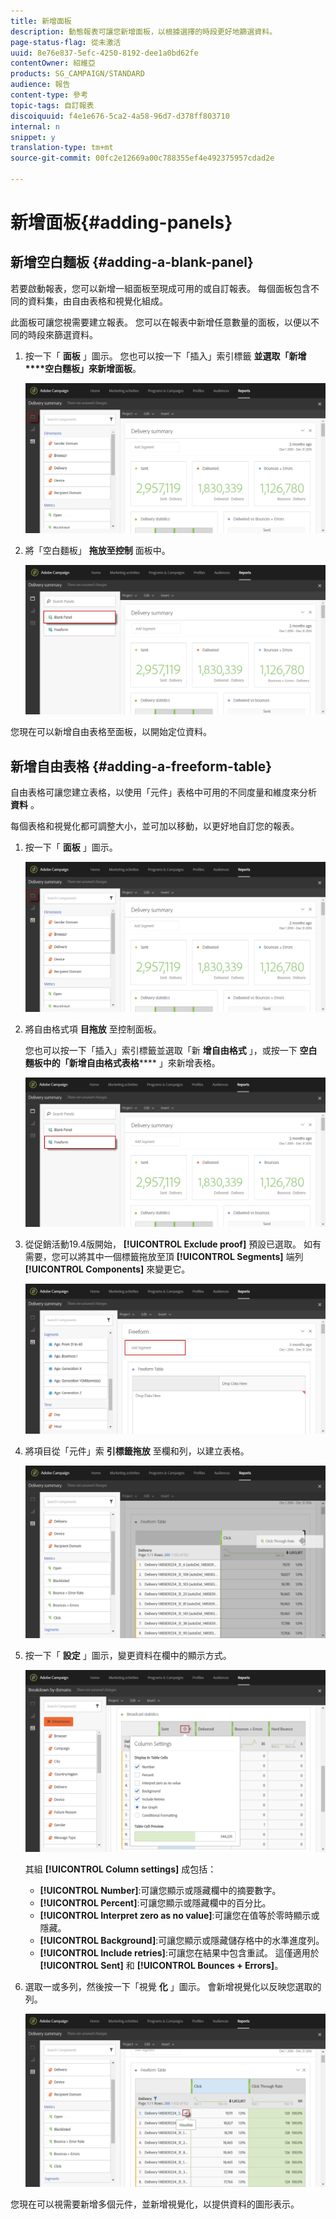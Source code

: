 ```yaml
---
title: 新增面板
description: 動態報表可讓您新增面板，以根據選擇的時段更好地篩選資料。
page-status-flag: 從未激活
uuid: 8e76e837-5efc-4250-8192-dee1a0bd62fe
contentOwner: 紹維亞
products: SG_CAMPAIGN/STANDARD
audience: 報告
content-type: 參考
topic-tags: 自訂報表
discoiquuid: f4e1e676-5ca2-4a58-96d7-d378ff803710
internal: n
snippet: y
translation-type: tm+mt
source-git-commit: 00fc2e12669a00c788355ef4e492375957cdad2e

---
```



# 新增面板{#adding-panels}

## 新增空白麵板 {#adding-a-blank-panel}

若要啟動報表，您可以新增一組面板至現成可用的或自訂報表。 每個面板包含不同的資料集，由自由表格和視覺化組成。

此面板可讓您視需要建立報表。 您可以在報表中新增任意數量的面板，以便以不同的時段來篩選資料。

1. 按一下「 **面板** 」圖示。 您也可以按一下「插入」索引標籤 **並選取「新增****空白麵板」來新增面板**。

   ![](assets/dynamic_report_panel_1.png)

1. 將「空白麵板」 **拖放至控制** 面板中。

   ![](assets/dynamic_report_panel.png)

您現在可以新增自由表格至面板，以開始定位資料。

## 新增自由表格 {#adding-a-freeform-table}

自由表格可讓您建立表格，以使用「元件」表格中可用的不同度量和維度來分析 **資料** 。

每個表格和視覺化都可調整大小，並可加以移動，以更好地自訂您的報表。

1. 按一下「 **面板** 」圖示。

   ![](assets/dynamic_report_panel_1.png)

1. 將自由格式項 **目拖放** 至控制面板。

   您也可以按一下「插入」索引標籤並選取「新 **增自由格式** 」，或按一下 **空白麵板中的「新增自由格式表格****** 」來新增表格。

   ![](assets/dynamic_report_panel_2.png)

1. 從促銷活動19.4版開始， **[!UICONTROL Exclude proof]** 預設已選取。 如有需要，您可以將其中一個標籤拖放至頂 **[!UICONTROL Segments]** 端列 **[!UICONTROL Components]** 來變更它。

   ![](assets/dynamic_report_panel_3.png)

1. 將項目從「元件」索 **引標籤拖放** 至欄和列，以建立表格。

   ![](assets/dynamic_report_freeform_3.png)

1. 按一下「 **設定** 」圖示，變更資料在欄中的顯示方式。

   ![](assets/dynamic_report_freeform_4.png)

   其組 **[!UICONTROL Column settings]** 成包括：

   * **[!UICONTROL Number]**:可讓您顯示或隱藏欄中的摘要數字。
   * **[!UICONTROL Percent]**:可讓您顯示或隱藏欄中的百分比。
   * **[!UICONTROL Interpret zero as no value]**:可讓您在值等於零時顯示或隱藏。
   * **[!UICONTROL Background]**:可讓您顯示或隱藏儲存格中的水準進度列。
   * **[!UICONTROL Include retries]**:可讓您在結果中包含重試。 這僅適用於 **[!UICONTROL Sent]** 和 **[!UICONTROL Bounces + Errors]**。

1. 選取一或多列，然後按一下「視覺 **化** 」圖示。 會新增視覺化以反映您選取的列。

   ![](assets/dynamic_report_freeform_5.png)

您現在可以視需要新增多個元件，並新增視覺化，以提供資料的圖形表示。
